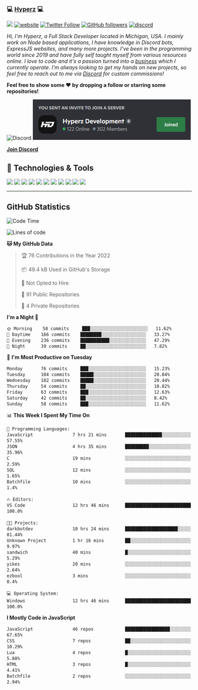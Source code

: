 ### 💻 [Hyperz][website] 💻

![](https://komarev.com/ghpvc/?username=itz-hyperz&label=Views&color=lightgrey)
[![website](https://img.shields.io/badge/Website-9B9B9B.svg?&style=flat-square&logo=Google-Chrome&logoColor=white&link=https://store.hyperz.net)](https://store.hyperz.net)
[![Twitter Follow](https://img.shields.io/twitter/follow/itz_hyperz?label=Follow)](https://twitter.com/intent/follow?screen_name=itz_hyperz)
[![GitHub followers](https://img.shields.io/github/followers/itz-hyperz?label=Follow&style=social)](https://github.com/itz-hyperz)
[![discord](https://img.shields.io/badge/Join_Discord-5865F2.svg?&style=flat-square&logo=discord&logoColor=white&link=https://hyperz.net/discord)](https://hyperz.net/discord)

*Hi, I'm Hyperz, a Full Stack Developer located in Michigan, USA. I mainly work on Node based applications, I have knowledge in Discord bots, ExpressJS websites, and many more projects. I've been in the programming world since 2019 and have fully self taught myself from various resources online. I love to code and it's a passion turned into a [business][website] which I currently operate. I'm always looking to get my hands on new projects, so feel free to reach out to me via [Discord][discord] for custom commissions!*

<b>Feel free to show some ❤️ by dropping a follow or starring some repositories!</b>

![Discord](https://raw.githubusercontent.com/itz-hyperz/itz-hyperz/master/light.png#gh-light-mode-only)
![Discord](https://raw.githubusercontent.com/itz-hyperz/itz-hyperz/master/dark.png#gh-dark-mode-only)

**[Join Discord][discord]**

## 🔧 Technologies & Tools

![](https://img.shields.io/badge/OS-Ubuntu-informational?style=flat&logo=ubuntu&logoColor=white&color=9B9B9B)
![](https://img.shields.io/badge/Editor-VS_Code-informational?style=flat&logo=vscode&logoColor=white&color=9B9B9B)
![](https://img.shields.io/badge/Code-JavaScript-informational?style=flat&logo=javascript&logoColor=white&color=9B9B9B)
![](https://img.shields.io/badge/Code-Node.JS-nformational?style=flat&logo=nodedotjs&logoColor=white&color=9B9B9B)
![](https://img.shields.io/badge/Code-Java-informational?style=flat&logo=java&logoColor=white&color=9B9B9B)
![](https://img.shields.io/badge/Code-Python-informational?style=flat&logo=python&logoColor=white&color=9B9B9B)
![](https://img.shields.io/badge/Code-HTML%20&%20CSS-informational?style=flat&logo=HTML5&logoColor=white&color=9B9B9B)
![](https://img.shields.io/badge/Tools-MySQL-informational?style=flat&logo=mysql&logoColor=white&color=9B9B9B)
![](https://img.shields.io/badge/Tools-NPM-informational?style=flat&logo=npm&logoColor=white&color=9B9B9B)
![](https://img.shields.io/badge/Tools-Spotify-informational?style=flat&logo=spotify&logoColor=white&color=9B9B9B)
![](https://img.shields.io/badge/Tools-GitHub-informational?style=flat&logo=github&logoColor=white&color=9B9B9B)

----

## GitHub Statistics

<!--START_SECTION:waka-->
![Code Time](http://img.shields.io/badge/Code%20Time-114%20hrs%2010%20mins-blue)

![Lines of code](https://img.shields.io/badge/From%20Hello%20World%20I%27ve%20Written-92%20Thousand%20lines%20of%20code-blue)

**🐱 My GitHub Data** 

> 🏆 76 Contributions in the Year 2022
 > 
> 📦 49.4 kB Used in GitHub's Storage 
 > 
> 🚫 Not Opted to Hire
 > 
> 📜 91 Public Repositories 
 > 
> 🔑 4 Private Repositories  
 > 
**I'm a Night 🦉** 

```text
🌞 Morning    58 commits     ███░░░░░░░░░░░░░░░░░░░░░░   11.62% 
🌆 Daytime    166 commits    ████████░░░░░░░░░░░░░░░░░   33.27% 
🌃 Evening    236 commits    ███████████░░░░░░░░░░░░░░   47.29% 
🌙 Night      39 commits     ██░░░░░░░░░░░░░░░░░░░░░░░   7.82%

```
📅 **I'm Most Productive on Tuesday** 

```text
Monday       76 commits     ███░░░░░░░░░░░░░░░░░░░░░░   15.23% 
Tuesday      104 commits    █████░░░░░░░░░░░░░░░░░░░░   20.84% 
Wednesday    102 commits    █████░░░░░░░░░░░░░░░░░░░░   20.44% 
Thursday     54 commits     ██░░░░░░░░░░░░░░░░░░░░░░░   10.82% 
Friday       63 commits     ███░░░░░░░░░░░░░░░░░░░░░░   12.63% 
Saturday     42 commits     ██░░░░░░░░░░░░░░░░░░░░░░░   8.42% 
Sunday       58 commits     ███░░░░░░░░░░░░░░░░░░░░░░   11.62%

```


📊 **This Week I Spent My Time On** 

```text
💬 Programming Languages: 
JavaScript               7 hrs 21 mins       ██████████████░░░░░░░░░░░   57.55% 
JSON                     4 hrs 35 mins       █████████░░░░░░░░░░░░░░░░   35.96% 
C                        19 mins             ░░░░░░░░░░░░░░░░░░░░░░░░░   2.59% 
SQL                      12 mins             ░░░░░░░░░░░░░░░░░░░░░░░░░   1.65% 
Batchfile                10 mins             ░░░░░░░░░░░░░░░░░░░░░░░░░   1.4%

🔥 Editors: 
VS Code                  12 hrs 46 mins      █████████████████████████   100.0%

🐱‍💻 Projects: 
darkbotdev               10 hrs 24 mins      ████████████████████░░░░░   81.44% 
Unknown Project          1 hr 16 mins        ██░░░░░░░░░░░░░░░░░░░░░░░   9.97% 
sandwich                 40 mins             █░░░░░░░░░░░░░░░░░░░░░░░░   5.29% 
yikes                    20 mins             ░░░░░░░░░░░░░░░░░░░░░░░░░   2.64% 
ezbool                   3 mins              ░░░░░░░░░░░░░░░░░░░░░░░░░   0.4%

💻 Operating System: 
Windows                  12 hrs 46 mins      █████████████████████████   100.0%

```

**I Mostly Code in JavaScript** 

```text
JavaScript               46 repos            █████████████████░░░░░░░░   67.65% 
CSS                      7 repos             ██░░░░░░░░░░░░░░░░░░░░░░░   10.29% 
Lua                      4 repos             █░░░░░░░░░░░░░░░░░░░░░░░░   5.88% 
HTML                     3 repos             █░░░░░░░░░░░░░░░░░░░░░░░░   4.41% 
Batchfile                2 repos             ░░░░░░░░░░░░░░░░░░░░░░░░░   2.94%

```



<!--END_SECTION:waka-->

[website]: https://store.hyperz.net
[twitter]: https://twitter.com/itz_hyperz
[twitch]: https://twitch.tv/itzhyperzlive
[youtube]: https://youtube.com/thatguyhyperz
[discord]: https://hyperz.net/discord
